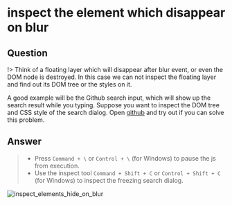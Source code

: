 # inspect the element which disappear on blur

## Question

!> Think of a floating layer which will disappear after blur event, or even the DOM node is destroyed. In this case we can not inspect the floating layer and find out its DOM tree or the styles on it.

A good example will be the Github search input, which will show up the search result while you typing. Suppose you want to inspect the DOM tree and CSS style of the search dialog. Open [github](https://www.github.com) and try out if you can solve this problem.

## Answer

> - Press `Command + \` or `Control + \` (for Windows) to pause the js from execution.
> - Use the inspect tool `Command + Shift + C` or `Control + Shift + C` (for Windows) to inspect the freezing search dialog.

![inspect_elements_hide_on_blur](../../media/inspect_elements_hide_on_blur.gif)

